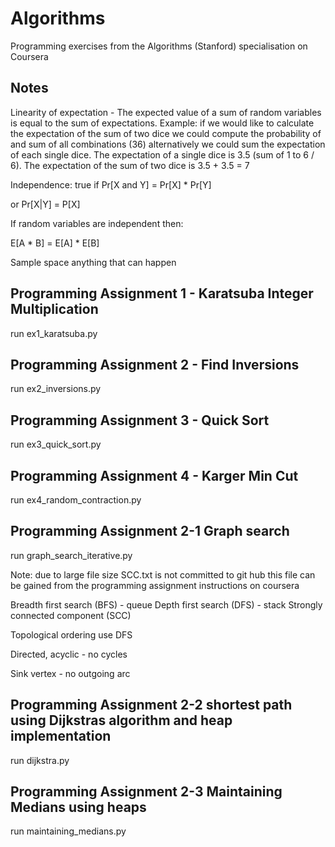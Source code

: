 # Algorithms
Programming exercises from the Algorithms (Stanford) specialisation on Coursera

## Notes

Linearity of expectation - The expected value of a sum of random variables is equal to the
sum of expectations. Example: if we would like to calculate the expectation of the sum of
two dice we could compute the probability of and sum of all combinations (36)
alternatively we could sum the expectation of each single dice. The expectation of a single
dice is 3.5 (sum of 1 to 6 / 6). The expectation of the sum of two dice is 3.5 + 3.5 = 7

Independence: true if Pr[X and Y] = Pr[X] * Pr[Y]

or Pr[X|Y] = P[X]

If random variables are independent then:

E[A * B] = E[A] * E[B]

Sample space anything that can happen
## Programming Assignment 1 - Karatsuba Integer Multiplication

run ex1_karatsuba.py

## Programming Assignment 2 - Find Inversions

run ex2_inversions.py

## Programming Assignment 3 - Quick Sort

run ex3_quick_sort.py

## Programming Assignment 4 - Karger Min Cut

run ex4_random_contraction.py

## Programming Assignment 2-1 Graph search

run graph_search_iterative.py

Note: due to large file size SCC.txt is not committed to
git hub this file can be gained from the programming assignment instructions on coursera

Breadth first search (BFS) - queue
Depth first search (DFS) - stack
Strongly connected component (SCC)

Topological ordering use DFS

Directed, acyclic - no cycles

Sink vertex - no outgoing arc

## Programming Assignment 2-2 shortest path using Dijkstras algorithm and heap implementation

run dijkstra.py

## Programming Assignment 2-3 Maintaining Medians using heaps

run maintaining_medians.py